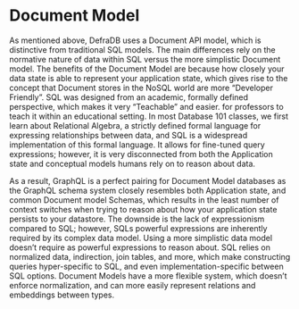 # Document Model

As mentioned above, DefraDB uses a Document API model, which is distinctive from traditional SQL models. The main differences rely on the normative nature of data within SQL versus the more simplistic Document model. The benefits of the Document Model are because how closely your data state is able to represent your application state, which gives rise to the concept that Document stores in the NoSQL world are more “Developer Friendly”. SQL was designed from an academic, formally defined perspective, which makes it very “Teachable” and easier. for professors to teach it within an educational setting. In most Database 101 classes, we first learn about Relational Algebra, a strictly defined formal language for expressing relationships between data, and SQL is a widespread implementation of this formal language. It allows for fine-tuned query expressions; however, it is very disconnected from both the Application state and conceptual models humans rely on to reason about data.

As a result, GraphQL is a perfect pairing for Document Model databases as the GraphQL schema system closely resembles both Application state, and common Document model Schemas, which results in the least number of context switches when trying to reason about how your application state persists to your datastore. The downside is the lack of expressionism compared to SQL; however, SQLs powerful expressions are inherently required by its complex data model. Using a more simplistic data model doesn’t require as powerful expressions to reason about. SQL relies on normalized data, indirection, join tables, and more, which make constructing queries hyper-specific to SQL, and even implementation-specific between SQL options. Document Models have a more flexible system, which doesn’t enforce normalization, and can more easily represent relations and embeddings between types.